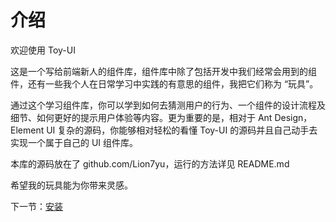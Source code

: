 # 介绍

欢迎使用 Toy-UI

这是一个写给前端新人的组件库，组件库中除了包括开发中我们经常会用到的组件，还有一些我个人在日常学习中实践的有意思的组件，我把它们称为 “玩具”。

通过这个学习组件库，你可以学到如何去猜测用户的行为、一个组件的设计流程及细节、如何更好的提示用户体验等内容。更为重要的是，相对于 Ant Design，Element UI 复杂的源码，你能够相对轻松的看懂 Toy-UI 的源码并且自己动手去实现一个属于自己的 UI 组件库。

本库的源码放在了 github.com/Lion7yu，运行的方法详见 README.md

希望我的玩具能为你带来灵感。

下一节：[安装](#/doc/install)